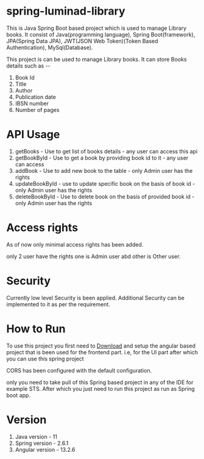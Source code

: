 # spring-luminad-library

This is Java Spring Boot based project which is used to manage Library books. It consist of Java(programming language), Spring Boot(framework),
JPA(Spring Data JPA), JWT(JSON Web Token)(Token Based Authentication), MySql(Database). 

This project is can be used to manage Library books. It can store Books details such as --

1. Book Id
2. Title
3. Author
4. Publication date
5. IBSN number
6. Number of pages

# API Usage

1. getBooks - Use to get list of books details - any user can access this api
2. getBookById - Use to get a book by providing book id to it - any user can access
3. addBook - Use to add new book to the table - only Admin user has the rights 
4. updateBookById - use to update specific book on the basis of book id - only Admin user has the rights 
5. deleteBookById - Use to delete book on the basis of provided book id - only Admin user has the rights 

# Access rights

As of now only minimal access rights has been added.

only 2 user have the rights one is Admin user abd other is Other user.

# Security

Currently low level Security is been applied.
Additional Security can be implemented to it as per the requirement. 

# How to Run

To use this project you first need to [Download](https://github.com/sunny12121/angular-luminad-library) and setup the angular based project that is been used for the frontend part. 
i.e, for the UI part after which you can use this spring project

CORS has been configured with the default configuration.

only you need to take pull of this Spring based project in any of the IDE for example STS.
After which you just need to run this project as run as Spring boot app.

# Version

1. Java version - 11
2. Spring version - 2.6.1
3. Angular version - 13.2.6


